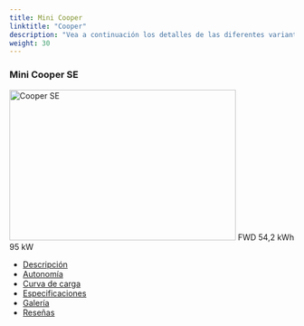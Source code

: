 ```yaml
---
title: Mini Cooper
linktitle: "Cooper"
description: "Vea a continuación los detalles de las diferentes variantes de Mini Cooper"
weight: 30
---
```

<!-- markdownlint-disable MD033 -->
<!-- markdownlint-disable MD010 -->
<div class="container p-3 mb-4 bg-body-tertiary rounded border">
<h3>Mini Cooper SE</h3>
	<div class="row">
		<div class="col col-12 col-md-6">
			<a href="cooper_se/"><img src="https://media.evkx.net/multimedia/models/mini/cooper/cooper_se/main_1_xst.jpg" class="img-fluid" width="400px" height="266px" alt="Cooper SE" ></a>
<i class="bi bi-record2-fill"></i> FWD <i class="bi bi-battery-full"></i> 54,2 kWh <i class="bi bi-ev-station"></i> 95 kW 
		</div>
		<div class="col col-12 col-md-6">
			<ul class="list-group list-group-flush">
				<li class="list-group-item list-group-item-action"><a href="cooper_se/" class="text-decoration-none text-black"><i class="bi-car-front"></i> Descripción</a></li>
				<li class="list-group-item list-group-item-action"><a href="cooper_se/rangeandconsumption/" class="text-decoration-none text-black" ><i class="bi-file-earmark-bar-graph"></i> Autonomía</a></li>
				<li class="list-group-item list-group-item-action"><a href="cooper_se/chargingcurve/" class="text-decoration-none text-black" ><i class="bi-battery-charging"></i> Curva de carga</a></li>
				<li class="list-group-item list-group-item-action"><a href="cooper_se/specifications/" class="text-decoration-none text-black" ><i class="bi-layout-text-sidebar-reverse"></i> Especificaciones</a></li>
				<li class="list-group-item list-group-item-action"><a href="cooper_se/gallery/" class="text-decoration-none text-black" ><i class="bi-images"></i> Galería</a></li>
				<li class="list-group-item list-group-item-action"><a href="cooper_se/reviews/" class="text-decoration-none text-black" ><i class="bi-person-video2"></i> Reseñas</a></li>
			</ul>
		</div>
	</div>
</div>
